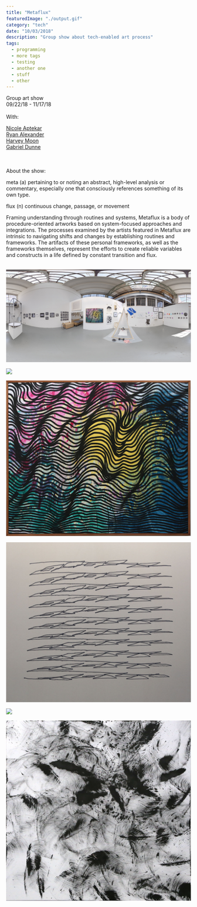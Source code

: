```yaml
---
title: "Metaflux"
featuredImage: "./output.gif"
category: "tech"
date: "10/03/2018"
description: "Group show about tech-enabled art process"
tags:
  - programming
  - more tags
  - testing
  - another one
  - stuff
  - other
---
```


Group art show<br>
09/22/18 - 11/17/18
<br><br>With:

<p><a href="https://nicolation.net">Nicole Aptekar</a><br>
<a href="http://onecm.com">Ryan Alexander</a><br>
<a href="http://harvey-moon.com">Harvey Moon</a><br>
<a href="http://gabrieldunne.com">Gabriel Dunne</a><br>
</p>
<br><br>
About the show:

meta (a) pertaining to or noting an abstract, high-level analysis or commentary, especially one that consciously references something of its own type.

flux (n) continuous change, passage, or movement

Framing understanding through routines and systems, Metaflux is a body of procedure-oriented artworks based on system-focused approaches and integrations. The processes examined by the artists featured in Metaflux are intrinsic to navigating shifts and changes by establishing routines and frameworks. The artifacts of these personal frameworks, as well as the frameworks themselves, represent the efforts to create reliable variables and constructs in a life defined by constant transition and flux.
<br>
<br>

<p><img src="./photosphere.jpg"></p>
<p><img src="./output.gif"></p>
<p><img src="./1.jpg"></p>
<p><img src="./2.jpg"></p>
<p><img src="./3.jpg"></p>
<p><img src="./4.jpg"></p>
